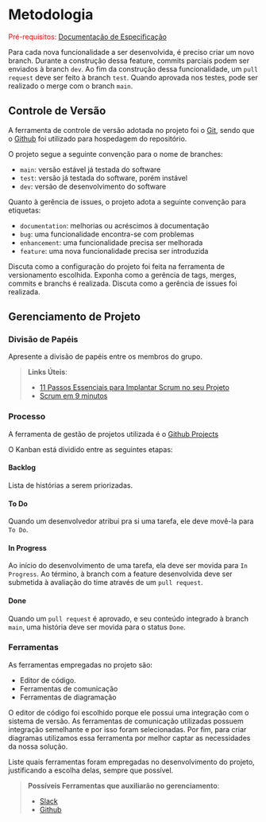 
# Metodologia

<span style="color:red">Pré-requisitos: <a href="2-Especificação do Projeto.md"> Documentação de Especificação</a></span>

Para cada nova funcionalidade a ser desenvolvida, é preciso criar um novo branch. Durante a construção dessa feature, commits parciais podem ser enviados à branch `dev`. Ao fim da construção dessa funcionalidade, um `pull request` deve ser feito à branch `test`. Quando aprovada nos testes, pode ser realizado o merge com o branch `main`. 

## Controle de Versão

A ferramenta de controle de versão adotada no projeto foi o
[Git](https://git-scm.com/), sendo que o [Github](https://github.com)
foi utilizado para hospedagem do repositório.

O projeto segue a seguinte convenção para o nome de branches:

- `main`: versão estável já testada do software
- `test`: versão já testada do software, porém instável
- `dev`: versão de desenvolvimento do software

Quanto à gerência de issues, o projeto adota a seguinte convenção para
etiquetas:

- `documentation`: melhorias ou acréscimos à documentação
- `bug`: uma funcionalidade encontra-se com problemas
- `enhancement`: uma funcionalidade precisa ser melhorada
- `feature`: uma nova funcionalidade precisa ser introduzida

Discuta como a configuração do projeto foi feita na ferramenta de versionamento escolhida. Exponha como a gerência de tags, merges, commits e branchs é realizada. Discuta como a gerência de issues foi realizada.

## Gerenciamento de Projeto

### Divisão de Papéis

Apresente a divisão de papéis entre os membros do grupo.

> **Links Úteis**:
> - [11 Passos Essenciais para Implantar Scrum no seu 
> Projeto](https://mindmaster.com.br/scrum-11-passos/)
> - [Scrum em 9 minutos](https://www.youtube.com/watch?v=XfvQWnRgxG0)


### Processo

A ferramenta de gestão de projetos utilizada é o [Github Projects](https://github.com/ICEI-PUC-Minas-PMV-SI/pmv-si-2021-1-e1-proj-web-t1-wikipedia-indigenas/projects/1)

O Kanban está dividido entre as seguintes etapas:
#### Backlog
  Lista de histórias a serem priorizadas.
  
#### To Do
  Quando um desenvolvedor atribui pra si uma tarefa, ele deve movê-la para `To Do`.

#### In Progress
  Ao início do desenvolvimento de uma tarefa, ela deve ser movida para `In Progress`.
  Ao término, à branch com a feature desenvolvida deve ser submetida à avaliação do time através de um `pull request`.

#### Done
  Quando um `pull request` é aprovado, e seu conteúdo integrado à branch `main`, uma história deve ser movida para o status `Done`.  
  


### Ferramentas

As ferramentas empregadas no projeto são:

- Editor de código.
- Ferramentas de comunicação
- Ferramentas de diagramação

O editor de código foi escolhido porque ele possui uma integração com o
sistema de versão. As ferramentas de comunicação utilizadas possuem
integração semelhante e por isso foram selecionadas. Por fim, para criar
diagramas utilizamos essa ferramenta por melhor captar as
necessidades da nossa solução.

Liste quais ferramentas foram empregadas no desenvolvimento do projeto, justificando a escolha delas, sempre que possível.
 
> **Possíveis Ferramentas que auxiliarão no gerenciamento**: 
> - [Slack](https://slack.com/)
> - [Github](https://github.com/)
